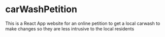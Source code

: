 # carWashPetition
This is a React App website for an online petition to get a local carwash to make changes so they are less intrusive to the local residents
